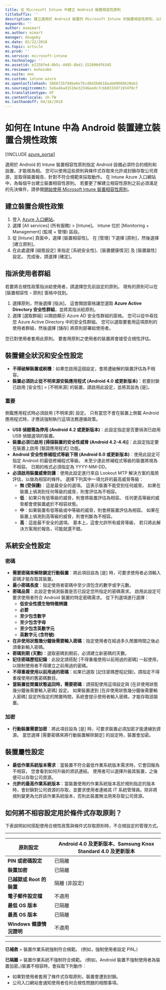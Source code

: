 ```yaml
---
title: 在 Microsoft Intune 中建立 Android 裝置相容性原則
titleSuffix: ''
description: 建立適用於 Android 裝置的 Microsoft Intune 的裝置相容性原則，以便您可以指定裝置必須符合的相容性需求。
keywords: ''
author: msmimart
ms.author: mimart
manager: dougeby
ms.date: 02/22/2018
ms.topic: article
ms.prod: ''
ms.service: microsoft-intune
ms.technology: ''
ms.assetid: e1258fe4-0b5c-4485-8bd1-152090df6345
ms.reviewer: muhosabe
ms.suite: ems
ms.custom: intune-azure
ms.openlocfilehash: 586672bf84be6e7bcd8d3b8618aab09088620eb1
ms.sourcegitcommit: 5eba4bad151be32346aedc7cbb0333d71934f8cf
ms.translationtype: HT
ms.contentlocale: zh-TW
ms.lasthandoff: 04/16/2018
---
```

# <a name="how-to-create-a-device-compliance-policy-for-android-devices-in-intune"></a>如何在 Intune 中為 Android 裝置建立裝置合規性政策


[!INCLUDE [azure_portal](./includes/azure_portal.md)]

適用於 Android 的 Intune 裝置相容性原則指定 Android 設備必須符合的規則和設置，才能視為相。 您可以使用這些原則與條件式存取來允許或封鎖存取公司資源，並取得裝置報告、針對不符合規範來採取動作。 在 Intune Azure 入口網站中，為每個平台建立裝置相容性原則。 若要更了解建立相容性原則之前必須滿足的先決條件，請參閱[開始使用 Microsoft Intune 裝置相容性原則](device-compliance-get-started.md)。

## <a name="to-create-a-device-compliance-policy"></a>建立裝置合規性政策

1. 登入 [Azure 入口網站](https://portal.azure.com)。
2. 選擇 [All services] (所有服務) > [Intune]。 Intune 位於 [Monitoring + Management] (監視 + 管理) 區段。
1. 從 [Intune] 頁面中，選擇 [裝置相容性]。 在 [管理] 下選擇 [原則]，然後選擇 [建立原則]。
3. 在此處選擇 [組態設定] 來指定 [系統安全性]、[裝置健康情況] 及 [裝置屬性] 設定。 完成後，請選擇 [確定]。

<!--- 4. Choose **Actions for noncompliance** to say what actions should happen when a device is determined as noncompliant based on the configured settings in this policy.
5. In the **Actions for noncompliance** pane, choose **Add** to create a new action.  The action parameters pane allows you to specify the action, email recipients that should receive the notification in addition to the user of the device, and the content of the notification that you want to send.
6. The message template option allows you to create several custom emails depending on when the action is set to take. For example, you can create a message for notifications that are sent for the first time and a different message for final warning before access is blocked. The custom messages that you create can be used for all your device compliance policy.
7. Specify the **Grace period** which determines when that action to take place.  For example, you may want to send a notification as soon as the device is evaluated as noncompliant, but allow some time before enforcing the conditional access policy to block access to company resources like SharePoint online.
8. Choose **Add** to finish creating the action.
9. You can create multiple actions and the sequence in which they should occur. Choose **OK** when you are finished creating all the actions.--->

## <a name="to-assign-user-groups"></a>指派使用者群組

若要將合規性政策指派給使用者，請選擇您先前設定的原則。 現有的原則可以在 [裝置相容性 – 原則] 窗格中找到。

1. 選擇原則，然後選擇 [指派]。 這會開啟窗格讓您選取 **Azure Active Directory 安全性群組**，並將其指派給原則。
2. 選擇 [選取群組] 以開啟顯示 Azure AD 安全性群組的窗格。 您可以從中尋找您 Azure Active Directory 中的安全性群組。  您可以選取要套用這項原則的使用者群組，然後選擇 [儲存] 將原則部署給使用者。

您已對使用者套用此原則。  要套用原則之使用者的裝置將會接受合規性評估。

<!---##  Compliance policy settings--->

## <a name="device-health-and-security-settings"></a>裝置健全狀況和安全性設定

- **不得破解裝置或刷機**：如果您啟用這個設定，會將遭破解的裝置評估為不相容。
- **裝置必須防止從不明來源安裝應用程式 (Android 4.0 或更新版本)**：若要封鎖已啟用 [安全性] > [不明來源] 的裝置，請啟用此設定，並將其設為 [是]。

### <a name="important"></a>重要

側載應用程式時必須啟用 [不明來源] 設定。 只有當您不會在裝置上側載 Android 應用程式時，才應該強制執行這項法務遵循政策。

- **USB 偵錯需為停用 (Android 4.2 或更新版本)**︰此設定指定是否要偵測已啟用 USB 偵錯選項的裝置。
- **裝置必須已啟用 [掃描裝置的安全性威脅 (Android 4.2-4.4)]**︰此設定指定要在裝置上啟用 [驗證應用程式] 功能。
- **Android 安全性修補程式等級下限 (Android 6.0 或更新版本)**︰使用此設定可指定 Android 的最低修補程式等級。 未至少達此修補程式等級的裝置將視為不相容。 日期的格式必須指定為 YYYY-MM-DD。
- **必須啟用裝置威脅防護**：使用此設定進行來自 Lookout MTP 解決方案的風險評估，以做為相容的條件。 選擇下列其中一項允許的最高威脅等級：
  - **無 (受保護)**︰這是最安全的選項。 這表示裝置不能受到任何威脅。 如果在裝置上偵測到任何等級的威脅，則會評估為不相容。
  - **低**︰如果只有低等級的威脅，則會將裝置評估為相容。 任何更高等級的威脅都會使裝置處於不相容狀態。
  - **中**︰如果裝置有低等級或中等級的威脅，則會將裝置評估為相容。 如果在裝置上偵測到高等級的威脅，則會判斷為不相容。
  - **高**：這是最不安全的選項。 基本上，這會允許所有威脅等級， 若只將此解決方案用於報告，可能就還不錯。

## <a name="system-security-settings"></a>系統安全性設定

### <a name="password"></a>密碼

- **需要密碼來解除鎖定行動裝置**︰將此項目設為 [是] 時，可要求使用者必須輸入密碼才能存取其裝置。
- **最小密碼長度**：指定使用者密碼中至少須包含的數字或字元數。
- **密碼品質**︰此設定會偵測裝置是否已設定您所指定的密碼需求。 啟用此設定可要求使用者符合 Android 裝置的特定密碼需求。 從下列選項進行選擇：
  - **低安全性摸生物特徵辨識**
  - **必要**
  - **至少包含數字**
  - **至少包含字母**
  - **至少包含英數字元**
  - **英數字元 (含符號)**
- **在非使用狀態幾分鐘後需要輸入密碼**：指定使用者在經過多久閒置時間之後必須重新輸入密碼。
- **密碼到期 (天數)**：選取密碼到期前，必須建立新密碼的天數。
- **記住密碼歷程記錄**：此設定請搭配 [不得重複使用以前用過的密碼] 一起使用，以限制使用者不得建立之前用過的密碼。
- **不得重複使用以前用過的密碼**：如果已選取 [記住密碼歷程記錄]，請指定不得重複使用的舊密碼數目。
- **當裝置從閒置狀態返回時，需要密碼**：請搭配使用這項設定與 [在非使用狀態幾分鐘後需要輸入密碼] 設定。 如果裝置達到 [在非使用狀態幾分鐘後需要輸入密碼] 設定所指定的閒置時間，系統會提示使用者輸入密碼，才能存取該裝置。

### <a name="encryption"></a>加密

- **行動裝置需要加密**︰將此項目設為 [是] 時，可要求裝置必須加密才能連線到資源。 當您選擇 [需要密碼來將行動裝置解除鎖定] 的設定時，裝置會加密。

## <a name="device-property-settings"></a>裝置屬性設定

- **最低作業系統版本需求**︰當裝置不符合最低作業系統版本需求時，它會回報為不相容， 您會看到如何升級的資訊連結。 使用者可以選擇升級其裝置，之後便可以存取公司資源。
- **允許的最高作業系統版本**：當裝置使用的作業系統版本高於規則指定的版本時，會封鎖對公司資源的存取，並要求使用者連絡其 IT 系統管理員。除非將規則變更為允許該作業系統版本，否則此裝置無法用來存取公司資源。

## <a name="how-noncompliant-settings-work-with-conditional-access-policies"></a>如何將不相容設定用於條件式存取原則？

下表說明如何搭配使用合規性政策與條件式存取原則時，不合規設定的管理方式。

--------------------

|**原則設定**| **Android 4.0 及更新版本、Samsung Knox Standard 4.0 及更新版本** |
| --- | ----|
| **PIN 或密碼設定** |  已隔離 |
| **裝置加密** | 已隔離 |
| **已越獄或 Root 的裝置** | 隔離 (非設定) |
| **電子郵件設定檔** | 不適用 |
| **最低 OS 版本** | 已隔離 |
| **最高 OS 版本** |   已隔離 |
| **Windows 健康情況證明** | 不適用 |

--------------------------

**已補救** = 裝置作業系統強制符合規範。 (例如，強制使用者設定 PIN。)

**已隔離** = 裝置作業系統不強制符合規範。 (例如，Android 裝置不強制使用者為裝置加密。)裝置不相容時，會採取下列動作︰

- 如果對使用者套用了條件式存取原則，裝置會遭到封鎖。
- 公司入口網站會通知使用者任何合規性問題的相關事項。

<!--- ## Next steps

[How to monitor device compliance](device-compliance-monitor.md)--->

